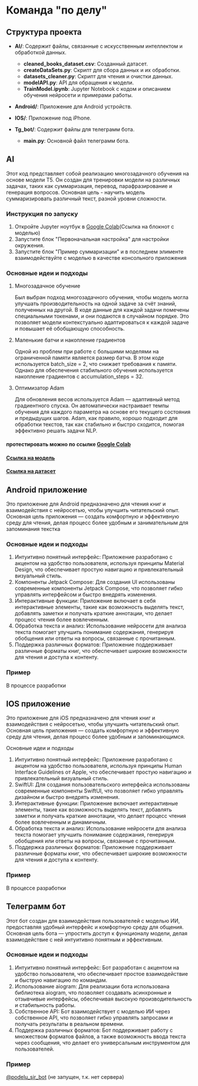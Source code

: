 # Команда "по делу"
## Структура проекта

- **AI/**: Содержит файлы, связанные с искусственным интеллектом и обработкой данных.
  - **cleaned_books_dataset.csv**: Созданный датасет.
  - **createDataSets.py**: Скрипт для сбора данных и их обработки.
  - **datasets_cleaner.py**: Скрипт для чтения и очистки данных.
  - **modelAPI.py**: API для обращения к модели.
  - **TrainModel.ipynb**: Jupyter Notebook с кодом и описанием обучения нейросети и примерами работы.

- **Android/**: Приложение для Android устройств.

- **IOS/**: Приложение под iPhone.

- **Tg_bot/**: Содержит файлы для телеграмм бота.
  - **main.py**: Основной файл телеграмм бота.

## AI
Этот код представляет собой реализацию многозадачного обучения на основе модели T5. Он создан для тренировки модели на различных задачах, таких как суммаризация, перевод, парафразирование и генерация вопросов. Основная цель - научить модель суммаризировать различный текст, разной уровни сложности.
### Инструкция по запуску
1. Откройте Jupyter ноутбук в [Google Colab](https://colab.research.google.com/drive/1aRxpsekZUaMXBob-9960cmCkT6QpnD2F?usp=sharing)(Ссылка на блокнот с моделью)
2. Запустите блок "Первоначальная настройка" для настройки окружения.
3. Запустите блок "Пример суммаризации" и в последнем элименте взаимодействуйте с моделью в качестве консольного приложения

### Основные идеи и подходы
1. Многозадачное обучение

    Был выбран подход многозадачного обучения, чтобы модель могла улучшать производительность на одной задаче за счёт знаний, полученных на другой. В коде данные для каждой задачи помечены специальными токенами, и они подаются в случайном порядке. Это позволяет модели контекстуально адаптироваться к каждой задаче и повышает её обобщающую способность.

2. Маленькие батчи и накопление градиентов

    Одной из проблем при работе с большими моделями на ограниченной памяти является размер батча. В этом коде используется batch_size = 2, что снижает требования к памяти. Однако для обеспечения стабильного обучения используется накопление градиентов с accumulation_steps = 32.

3. Оптимизатор Adam

    Для обновления весов используется Adam — адаптивный метод градиентного спуска. Он автоматически настраивает темпы обучения для каждого параметра на основе его текущего состояния и предыдущих шагов. Adam, как правило, хорошо подходит для обработки текстов, так как стабильно и быстро сходится, помогая эффективно решать задачи NLP.

#### протестировать можно по ссылке [Google Colab](https://colab.research.google.com/drive/1aRxpsekZUaMXBob-9960cmCkT6QpnD2F?usp=sharing)
#### [Ссылка на модель](https://huggingface.co/slon-hk/PoDeluModel)
#### [Ссылка на датасет](https://huggingface.co/datasets/slon-hk/BooksSummarizationRU)

## Android приложение
Это приложение для Android предназначено для чтения книг и взаимодействия с нейросетью, чтобы улучшить читательский опыт. Основная цель приложения — создать комфортную и эффективную среду для чтения, делая процесс более удобным и занимательным для запоминания текстка
### Основные идеи и подходы
1. Интуитивно понятный интерфейс: Приложение разработано с акцентом на удобство пользователя, используя принципы Material Design, что обеспечивает простую навигацию и привлекательный визуальный стиль.
2.	Компоненты Jetpack Compose: Для создания UI использованы современные компоненты Jetpack Compose, что позволяет гибко управлять интерфейсом и быстро внедрять изменения.
3.	Интерактивные функции: Приложение включает в себя интерактивные элементы, такие как возможность выделять текст, добавлять заметки и получать краткие аннотации, что делает процесс чтения более вовлеченным.
4.	Обработка текста и анализ: Использование нейросети для анализа текста помогает улучшить понимание содержания, генерируя обобщения или ответы на вопросы, связанные с прочитанным.
5.	Поддержка различных форматов: Приложение поддерживает различные форматы книг, что обеспечивает широкие возможности для чтения и доступа к контенту.

### Пример
  В процессе разработки

## IOS приложение
Это приложение для iOS предназначено для чтения книг и взаимодействия с нейросетью, чтобы улучшить читательский опыт. Основная цель приложения — создать комфортную и эффективную среду для чтения, делая процесс более удобным и запоминающимся.

Основные идеи и подходы

1.	Интуитивно понятный интерфейс: Приложение разработано с акцентом на удобство пользователя, используя принципы Human Interface Guidelines от Apple, что обеспечивает простую навигацию и привлекательный визуальный стиль.
2.	SwiftUI: Для создания пользовательского интерфейса использованы современные компоненты SwiftUI, что позволяет гибко управлять дизайном и быстро внедрять изменения.
3.	Интерактивные функции: Приложение включает интерактивные элементы, такие как возможность выделять текст, добавлять заметки и получать краткие аннотации, что делает процесс чтения более вовлеченным и динамичным.
4.	Обработка текста и анализ: Использование нейросети для анализа текста помогает улучшить понимание содержания, генерируя обобщения или ответы на вопросы, связанные с прочитанным.
5.	Поддержка различных форматов: Приложение поддерживает различные форматы книг, что обеспечивает широкие возможности для чтения и доступа к контенту.

### Пример

В процессе разработки

## Телеграмм бот
Этот бот создан для взаимодействия пользователей с моделью ИИ, предоставляя удобный интерфейс и комфортную среду для общения. Основная цель бота — упростить доступ к функционалу модели, делая взаимодействие с ней интуитивно понятным и эффективным.

### Основные идеи и подходы

1.	Интуитивно понятный интерфейс: Бот разработан с акцентом на удобство пользователя, что обеспечивает простое взаимодействие и быструю навигацию по командам.
2.	Использование aiogram: Для реализации бота использована библиотека aiogram, что позволяет создавать асинхронные и отзывчивые интерфейсы, обеспечивая высокую производительность и стабильность работы.
3.	Собственное API: Бот взаимодействует с моделью ИИ через собственное API, что позволяет гибко управлять запросами и получать результаты в реальном времени.
4.	Поддержка различных форматов: Бот поддерживает работу с множеством форматов файлов, а также возможность ввода текста через сообщения, что делает его универсальным инструментом для пользователей.

### Пример
[@podelu_sir_bot](https://t.me/podelu_sir_bot) (не запущен, т.к. нет сервера)
